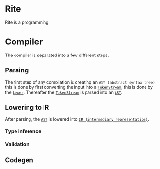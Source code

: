 # Rite
Rite is a programming

# Compiler
The compiler is separated into a few different steps.

## Parsing
The first step of any compilation is creating an [`AST (abstract syntax tree)`](crates/ritec-ast)
this is done by first converting the input into a [`TokenStream`](crates/ritec-parser), this is done by the [`Lexer`](crates/ritec-parser).
Thereafter the [`TokenStream`](crates/ritec-parser) is parsed into an [`AST`](crates/ritec-ast).

## Lowering to IR
After parsing, the [`AST`](crates/ritec-ast) is lowered into [`IR (intermediary representation)`](crates/ritec-ir).

### Type inference

### Validation

## Codegen
